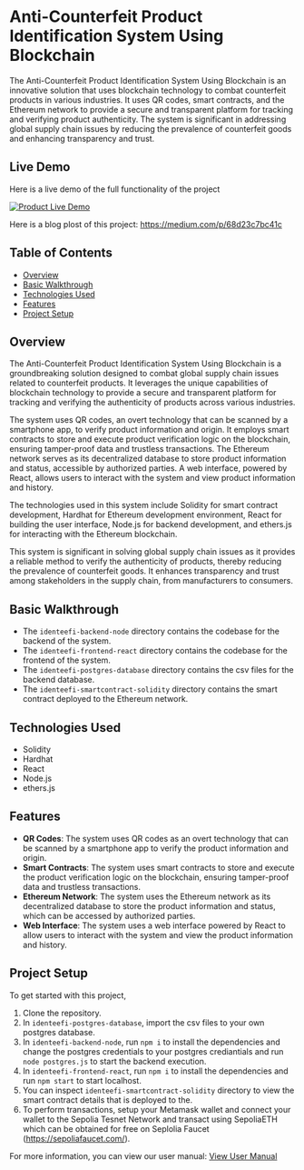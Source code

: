 # Anti-Counterfeit Product Identification System Using Blockchain

The Anti-Counterfeit Product Identification System Using Blockchain is an innovative solution that uses blockchain technology to combat counterfeit products in various industries. It uses QR codes, smart contracts, and the Ethereum network to provide a secure and transparent platform for tracking and verifying product authenticity. The system is significant in addressing global supply chain issues by reducing the prevalence of counterfeit goods and enhancing transparency and trust. 

## Live Demo
Here is a live demo of the full functionality of the project 

[![Product Live Demo](https://img.youtube.com/vi/aWkgaCfMEn8/0.jpg)](https://www.youtube.com/watch?v=aWkgaCfMEn8 "Product Walkthrough")

Here is a blog plost of this project:
https://medium.com/p/68d23c7bc41c


## Table of Contents
- [Overview](#overview)
- [Basic Walkthrough](#basic-walkthrough)
- [Technologies Used](#technologies-used)
- [Features](#features)
- [Project Setup](#project-setup)

## Overview
The Anti-Counterfeit Product Identification System Using Blockchain is a groundbreaking solution designed to combat global supply chain issues related to counterfeit products. It leverages the unique capabilities of blockchain technology to provide a secure and transparent platform for tracking and verifying the authenticity of products across various industries.

The system uses QR codes, an overt technology that can be scanned by a smartphone app, to verify product information and origin. It employs smart contracts to store and execute product verification logic on the blockchain, ensuring tamper-proof data and trustless transactions. The Ethereum network serves as its decentralized database to store product information and status, accessible by authorized parties. A web interface, powered by React, allows users to interact with the system and view product information and history.

The technologies used in this system include Solidity for smart contract development, Hardhat for Ethereum development environment, React for building the user interface, Node.js for backend development, and ethers.js for interacting with the Ethereum blockchain.

This system is significant in solving global supply chain issues as it provides a reliable method to verify the authenticity of products, thereby reducing the prevalence of counterfeit goods. It enhances transparency and trust among stakeholders in the supply chain, from manufacturers to consumers. 

## Basic Walkthrough
- The `identeefi-backend-node` directory contains the codebase for the backend of the system.
- The `identeefi-frontend-react` directory contains the codebase for the frontend of the system.
- The `identeefi-postgres-database` directory contains the csv files for the backend database.
- The `identeefi-smartcontract-solidity` directory contains the smart contract deployed to the Ethereum network.

## Technologies Used
- Solidity
- Hardhat
- React
- Node.js
- ethers.js

## Features
- **QR Codes**: The system uses QR codes as an overt technology that can be scanned by a smartphone app to verify the product information and origin.
- **Smart Contracts**: The system uses smart contracts to store and execute the product verification logic on the blockchain, ensuring tamper-proof data and trustless transactions.
- **Ethereum Network**: The system uses the Ethereum network as its decentralized database to store the product information and status, which can be accessed by authorized parties.
- **Web Interface**: The system uses a web interface powered by React to allow users to interact with the system and view the product information and history.

## Project Setup
To get started with this project, 
1. Clone the repository.
2. In `identeefi-postgres-database`, import the csv files to your own postgres database.
3. In `identeefi-backend-node`, run `npm i` to install the dependencies and change the postgres credentials to your postgres crediantials and run `node postgres.js` to start the backend execution.
4. In `identeefi-frontend-react`, run `npm i` to install the dependencies and run `npm start` to start localhost.
5. You can inspect `identeefi-smartcontract-solidity` directory to view the smart contract details that is deployed to the.
6. To perform transactions, setup your Metamask wallet and connect your wallet to the Sepolia Tesnet Network and transact using SepoliaETH which can be obtained for free on Seplolia Faucet (https://sepoliafaucet.com/).

For more information, you can view our user manual:
[View User Manual](/user-manual.pdf)



